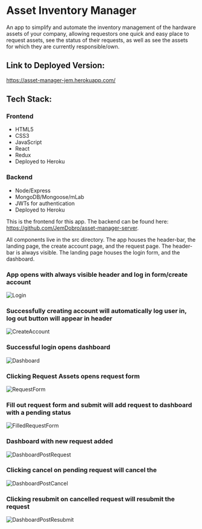 # Asset Inventory Manager
An app to simplify and automate the inventory management of the hardware assets of your company, allowing requestors one quick and easy place to request assets, see the status of their requests, as well as see the assets for which they are currently responsible/own. 

## Link to Deployed Version:
https://asset-manager-jem.herokuapp.com/

## Tech Stack:
### Frontend

  * HTML5
  * CSS3
  * JavaScript
  * React
  * Redux
  * Deployed to Heroku

### Backend

  * Node/Express
  * MongoDB/Mongoose/mLab
  * JWTs for authentication
  * Deployed to Heroku

This is the frontend for this app.  The backend can be found here: https://github.com/JemDobro/asset-manager-server.

All components live in the src directory. 
The app houses the header-bar, the landing page, the create account page, and the request page.  The header-bar is always visible.
The landing page houses the login form, and the dashboard.

### App opens with always visible header and log in form/create account

![Login](img/LogIn.PNG)

### Successfully creating account will automatically log user in, log out button will appear in header

![CreateAccount](img/CreateAccount.PNG)

### Successful login opens dashboard

![Dashboard](img/Dashboard1.PNG)

### Clicking Request Assets opens request form

![RequestForm](img/RequestForm.PNG)

### Fill out request form and submit will add request to dashboard with a pending status

![FilledRequestForm](img/FilledRequestForm.PNG)

### Dashboard with new request added

![DashboardPostRequest](img/DashboardPostRequest.PNG)

### Clicking cancel on pending request will cancel the 

![DashboardPostCancel](img/DashboardPostCancel.PNG)

### Clicking resubmit on cancelled request will resubmit the request

![DashboardPostResubmit](img/DashboardPostResubmit.PNG)
